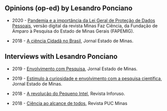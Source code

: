 ## Opinions (op-ed) by Lesandro Ponciano

* 2020 - [Pandemia e a importância da Lei Geral de Proteção de Dados Pessoais](https://lesandrop.github.io/site/opinion/PandemiaLeiDeProtecaoDeDados.html), versão digital da revista Minas Faz Ciência, da Fundação de Amparo à Pesquisa do Estado de Minas Gerais (FAPEMIG).

* 2018 - [A ciência Cidadã no Brasil](https://lesandrop.github.io/site/opinion/Opiniao-CienciaCidadaNoBrasil-EstadoDeMinas.pdf), Jornal Estado de Minas.

## Interviews  with Lesandro Ponciano

* 2019 - [Envolvimento com Pesquisa](EstadoDeMinas-2019-CienciaCidada.jpg), Jornal Estado de Minas.

* 2019 - [Estímulo à curiosidade e envolvimento com a pesquisa científica](EstadoDeMinas-2019-EstimuloACuriosidade.pdf), Jornal Estado de Minas.

* 2018 - [A revolução do Pequeno Intel](Inforuso-2018-EntrevistaIntel4004.pdf), Revista Inforuso.

* 2018 - [Ciência ao alcance de todos](RevistaPUCMinas-2018-CienciaCidada.png), Revista PUC Minas
